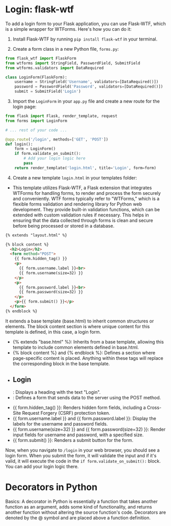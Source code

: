 # Login: flask-wtf

To add a login form to your Flask application, you can use Flask-WTF, which is a simple wrapper for WTForms. Here's how you can do it:

1. Install Flask-WTF by running `pip install flask-wtf` in your terminal.

2. Create a form class in a new Python file, `forms.py`:

```python
from flask_wtf import FlaskForm
from wtforms import StringField, PasswordField, SubmitField
from wtforms.validators import DataRequired

class LoginForm(FlaskForm):
    username = StringField('Username', validators=[DataRequired()])
    password = PasswordField('Password', validators=[DataRequired()])
    submit = SubmitField('Login')
```

3. Import the `LoginForm` in your `app.py` file and create a new route for the login page:

```python
from flask import Flask, render_template, request
from forms import LoginForm

# ... rest of your code ...

@app.route('/login', methods=['GET', 'POST'])
def login():
    form = LoginForm()
    if form.validate_on_submit():
        # Add your login logic here
        pass
    return render_template('login.html', title='Login', form=form)
```

4. Create a new template `login.html` in your templates folder:


- This template utilizes Flask-WTF, a Flask extension that integrates WTForms for handling forms, to render and process the form securely and conveniently. WTF forms typically refer to "WTForms," which is a flexible forms validation and rendering library for Python web development. They provide built-in validation functions, which can be extended with custom validation rules if necessary. This helps in ensuring that the data collected through forms is clean and secure before being processed or stored in a database.

```html
{% extends "layout.html" %}

{% block content %}
  <h2>Login</h2>
  <form method="POST">
    {{ form.hidden_tag() }}
    <p>
      {{ form.username.label }}<br>
      {{ form.username(size=32) }}
    </p>
    <p>
      {{ form.password.label }}<br>
      {{ form.password(size=32) }}
    </p>
    <p>{{ form.submit() }}</p>
  </form>
{% endblock %}
```

It extends a base template (base.html) to inherit common structures or elements. The block content section is where unique content for this template is defined, in this case, a login form.

- {% extends "base.html" %}: Inherits from a base template, allowing this template to include common elements defined in base.html.
- {% block content %} and {% endblock %}: Defines a section where page-specific content is placed. Anything within these tags will replace the corresponding block in the base template.
- <h2>Login</h2>: Displays a heading with the text "Login".
- <form method="POST">: Defines a form that sends data to the server using the POST method.
- {{ form.hidden_tag() }}: Renders hidden form fields, including a Cross-Site Request Forgery (CSRF) protection token.
- {{ form.username.label }} and {{ form.password.label }}: Display the labels for the username and password fields.
- {{ form.username(size=32) }} and {{ form.password(size=32) }}: Render input fields for username and password, with a specified size.
- {{ form.submit() }}: Renders a submit button for the form.

Now, when you navigate to `/login` in your web browser, you should see a login form. When you submit the form, it will validate the input and if it's valid, it will execute the code in the `if form.validate_on_submit():` block. You can add your login logic there.


# Decorators in Python
Basics: A decorator in Python is essentially a function that takes another function as an argument, adds some kind of functionality, and returns another function without altering the source function's code. Decorators are denoted by the @ symbol and are placed above a function definition.